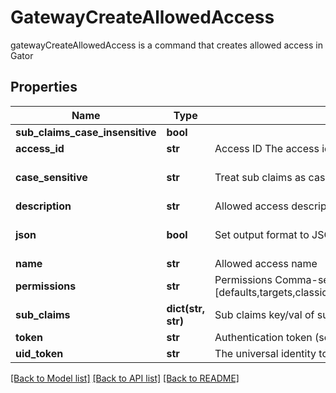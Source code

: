# GatewayCreateAllowedAccess

gatewayCreateAllowedAccess is a command that creates allowed access in Gator
## Properties
Name | Type | Description | Notes
------------ | ------------- | ------------- | -------------
**sub_claims_case_insensitive** | **bool** |  | [optional] 
**access_id** | **str** | Access ID The access id to be attached to this allowed access. Auth method with this access id should already exist. | 
**case_sensitive** | **str** | Treat sub claims as case-sensitive [true/false] | [optional] [default to 'true']
**description** | **str** | Allowed access description | [optional] 
**json** | **bool** | Set output format to JSON | [optional] [default to False]
**name** | **str** | Allowed access name | 
**permissions** | **str** | Permissions  Comma-seperated list of permissions for this allowed access. Available permissions: [defaults,targets,classic_keys,automatic_migration,ldap_auth,dynamic_secret,k8s_auth,log_forwarding,zero_knowledge_encryption,rotated_secret,caching,event_forwarding,admin,kmip,general,rotate_secret_value] | [optional] 
**sub_claims** | **dict(str, str)** | Sub claims key/val of sub claims, e.g group&#x3D;admins,developers | [optional] 
**token** | **str** | Authentication token (see &#x60;/auth&#x60; and &#x60;/configure&#x60;) | [optional] 
**uid_token** | **str** | The universal identity token, Required only for universal_identity authentication | [optional] 

[[Back to Model list]](../README.md#documentation-for-models) [[Back to API list]](../README.md#documentation-for-api-endpoints) [[Back to README]](../README.md)


